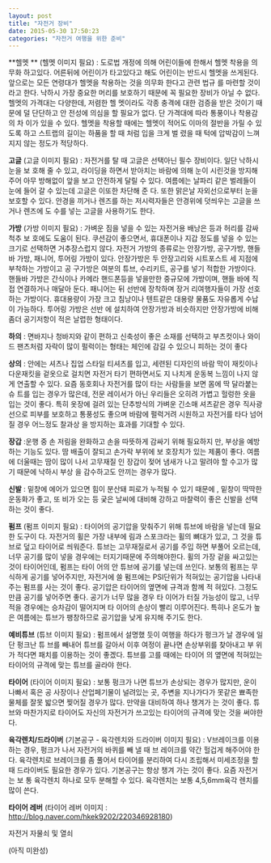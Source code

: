 ```yaml
---
layout: post
title: "자전거 장비"
date: 2015-05-30 17:50:23
categories: "자전거 여행을 위한 준비"
---
```



**헬멧 **
(헬멧 이미지 필요)
: 도로법 개정에 의해 어린이들에 한해서 헬멧 착용을 의무화 하고있다. 
어른뒤에 어린이가 타고있다고 해도 어린이는 반드시 헬멧을 쓰게된다. 
앞으로는 모든 연령대가 헬멧을 착용하는 것을 의무화 한다고 관련 법규
를 마련할 것이라고 한다. 낙하시 가장 중요한 머리를 보호하기 때문에 
꼭 필요한 장비가 아닐 수 없다. 헬멧의 가격대는 다양한데, 저렴한 헬
멧이라도 각종 충격에 대한 검증을 받은 것이기 때문에 덜 단단하고 안
전성에 의심을 할 필요가 없다. 단 가격대에 따라 통풍이나 착용감의 차
이가 있을 수 있다. 헬멧을 착용할 때에는 헬멧이 적어도 이마의 절반을 
가릴 수 있도록 하고 스트랩의 길이는 하품을 할 때 처럼 입을 크게 벌
렸을 때 턱에 압박감이 느껴지지 않는 정도가 적당하다.


**고글**
(고글 이미지 필요)
: 자전거를 탈 때 고글은 선택아닌 필수 장비이다. 일단 낙하시 눈을 보
호해 줄 수 있고, 라이딩을 하면서 받아치는 바람에 의해 눈이 시린것을 
방지해 주어 아무 방해없이 앞을 보고 안전하게 달릴 수 있다. 여름에는 
날파리 같은 벌레들이 눈에 들어 갈 수 있는데 고글은 이또한 차단해 준
다. 또한 맑은날 자외선으로부터 눈을 보호할 수 있다. 안경을 끼거나 
렌즈를 하는 저시력자들은 안경위에 덧씌우는 고글을 쓰거나 렌즈에 도
수를 넣는 고글을 사용하기도 한다.


**가방** 
(가방 이미지 필요)
: 가벼운 짐을 넣을 수 있는 자전거용 배낭은 등과 허리를 감싸 척추 보
호에도 도움이 된다. 쿠션감이 좋으면서, 휴대폰이나 지갑 정도를 넣을 
수 있는 크기로 선택하면 거추장스럽지 않다. 자전거 가방의 종류로는 
안장가방, 공구가방, 핸들바 가방, 패니어, 투어링 가방이 있다.
안장가방은 두 안장고리와 시트포스트 세 지점에 부착하는 가방이고 공
구가방은 여분의 튜브, 수리키트, 공구를 넣기 적합한 가방이다. 핸들바 
가방은 간식이나 카메라 핸드폰등을 넣을만한 중규모에 가방이며, 핸들
바에 직접 연결하거나 매달아 둔다. 패니어는 뒤 선반에 장착하며 장거
리여행자들이 가장 선호하는 가방이다. 휴대용량이 가장 크고 침낭이나 
텐트같은 대용량 물품도 자유롭게 수납이 가능하다. 투어링 가방은 선반
에 설치하여 안장가방과 비슷하지만 안장가방에 비해 좀더 공기저항이 
적은 날렵한 형태이다.

 
**하의** 
: 면바지나 청바지와 같이 편하고 신축성이 좋은 소재를 선택하고 
부츠컷이나 와이드 팬츠처럼 자락이 많이 펄럭이는 형태는 체인에 감길 
수 있으니 피하는 것이 좋다

 
**상의**
: 안에는 셔츠나 집업 스타일 티셔츠를 입고, 세련된 디자인의 바람
막이 재킷이나 다운재킷을 겉옷으로 걸치면 자전거 타기 편하면서도 지
나치게 운동복 느낌이 나지 않게 연출할 수 있다.
요즘 동호회나 자전거를 많이 타는 사람들을 보면 몸에 딱 달라붙는 슈
트를 입는 경우가 많은데, 전문 레이서가 아닌 우리들은 오히려 가볍고 
헐렁한 옷을 입는 것이 좋다. 특히 옷장에 걸려 있는 단추방식의 가벼운 
긴소매 셔츠같은 경우 직사광선으로  피부를 보호하고 통풍성도 좋으며 
바람에 펄럭거려 시원하고 자전거를 타다 넘어질 경우 어느정도 찰과상
을 방지하는 효과를 기대할 수 있다.

 
**장갑**
:운행 중 손 저림을 완화하고 손을 따뜻하게 감싸기 위해 필요하지
만, 부상을 예방하는 기능도 있다. 땀 배출이 잘되고 손가락 부위에 보
호장치가 있는 제품이 좋다. 여름에 더울때는 땀이 많이 나서 고무재질
인 장갑이 젖어 냄새가 나고 말려야 할 수고가 많기 때문에 낙하시 부상
을 감수하고도 안끼는 경우가 많다.

 
**신발**
: 밑창에 에어가 있으면 힘이 분산돼 피로가 누적될 수 있기 때문에
, 밑창이 딱딱한 운동화가 좋고, 또 비가 오는 등 궂은 날씨에 대비해 
강하고 마찰력이 좋은 신발을 선택하는 것이 좋다.

**펌프**
(펌프 이미지 필요)
: 타이어의 공기압을 맞춰주기 위해 튜브에 바람을 넣는데 필요한 도구이
다. 자전거의 휠은 가장 내부에 림과 스포크라는 휠의 뼈대가 있고, 그
것을 튜브로 덮고 타이어로 씌워준다. 튜브는 고무재질로서 공기를 주입
하면 부풀어 오르는데, 너무 공기를 많이 넣을 경우에는 터지기때문에 
주의해야한다. 휠의 가장 겉을 싸고있는 것이 타이어인데, 펌프는 타이
어의 안 튜브에 공기를 넣는데 쓰인다. 보통의  펌프는 무식하게 공기를 
넣어주지만, 자전거에 쓸 펌프에는 PSI단위가 적혀있는 공기압을 나타내
주는 펌프를 사는 것이 좋다. 공기압은 타이어의 옆면에 규격과 함께 적
혀있다. 그정도 만큼 공기를 넣어주면 좋다. 공기가 너무 많을 경우 타
이어가 터질 가능성이 많고, 너무 적을 경우에는 승차감이 떨어지며 타
이어의 손상이 빨리 이루어진다. 특히나 온도가 높은 여름에는 튜브가 
팽창하므로 공기압을 낮게 유지해 주기도 한다.


**예비튜브**
(튜브 이미지 필요)
: 펌프에서 설명했 듯이 여행을 하다가 펑크가 날 경우에 일단 펑크난 튜
브를 빼내어 튜브를 갈아서 이후 여정이 끝나면 손상부위를 찾아내고 부
위가 적다면 패치를 이용하는 것이 좋겠다. 튜브를 고를 때에는 타이어
의 옆면에 적혀있는 타이어의 규격에 맞는 튜브를 골라야 한다.


**타이어**
(타이어 이미지 필요)
: 보통 펑크가 나면 튜브가 손상되는 경우가 많지만, 운이 나빠서 혹은 공
사장이나 산업페기물이 널려있는 곳, 주변을 지나가다가 못같은 뾰족한 
물체를 잘못 밟으면 찢어질 경우가 많다. 만약을 대비하여 하나 챙겨가
는 것이 좋다. 튜브와 마찬가지로 타이어도 자신의 자전거가 쓰고있는 
타이어의 규격에 맞는 것을 써야한다.

**육각렌치/드라이버**
(기본공구 - 육각렌치와 드라이버 이미지 필요)
: V브레이크를 이용하는 경우, 펑크가 나서 자전거의 바퀴를 빼 낼 때 브
레이크를 약간 헐겁게 해주어야 한다. 육각렌치로 브레이크를 좀 풀어서 
타이어를 분리하여 다시 조립해서 미세조정을 할 때 드라이버도 필요한 
경우가 있다. 기본공구는 항상 챙겨 가는 것이 좋다. 요즘 자전거는 보
통 육각렌치 하나로 모두 분해할 수 있다. 육각렌치는 보통 4,5,6mm육각
렌치를 많이 쓴다. 

**타이어 레버**
(타이어 레버 이미지 : http://blog.naver.com/hkek9202/220346928180)

자전거 자물쇠 및 열쇠

(아직 미완성)
